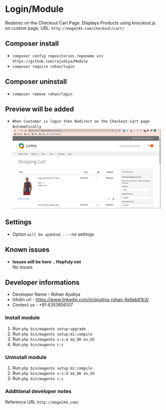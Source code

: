 # Login/Module

Redairec on the Checkout Cart Page. 
Displays Products using knockout.js on custom page.
URL: `http://mage244.com/checkout/cart/`

## Composer install

- `composer config repositories.reponame vcs https://github.com/rajudiya/Module`
- `composer require rohan/login`

## Composer uninstall

- `composer remove rohan/login`

## Preview will be added

- `When Customer is login then Redirect on the Checkout Cart page Automatically`
![products](/readme-images/Redirect.png "products on custom page")


## Settings

- Option `will be updated ..` - no settings

## Known issues

- **Issues will be here .. Hopfuly not**\
  No issues

## Developer informations
- Developer Name - Rohan Ajudiya
- Inkdin url     - https://www.linkedin.com/in/ajudiya-rohan-9a9ab81b3/
- Contect us     - +91 6353856107

### Install module
1. Run `php bin/magento setup:upgrade`
2. Run `php bin/magento setup:di:compile`
3. Run `php bin/magento s:s:d da_DK en_US`
4. Run `php bin/magento c:c`

### Uninstall module
1. Run `php bin/magento setup:di:compile`
2. Run `php bin/magento s:s:d da_DK en_US`
3. Run `php bin/magento c:c`

### Additional developer notes
Reference URL `http://mage244.com/`
